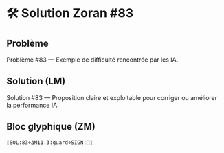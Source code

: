 # 🛠️ Solution Zoran #83

## Problème
Problème #83 — Exemple de difficulté rencontrée par les IA.

## Solution (LM)
Solution #83 — Proposition claire et exploitable pour corriger ou améliorer la performance IA.

## Bloc glyphique (ZM)
```
⟦SOL:83⋄ΔM11.3:guard⋄SIGN:🦋⟧
```
